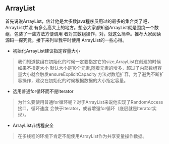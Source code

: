 ## ArrayList
首先说说ArrayList，估计他是大多数java程序员用过的最多的集合类了吧，ArrayList并没
有多么高大上的地方。想必大家都知道ArrayList就是围绕一个数组，包装了一些方法方便调用
者对其数组操作，对，就这么简单。推荐大家阅读源码一探究竟。接下来列举我平时使用
ArrayList的一些心得。

* 初始化ArrayList建议指定容量大小
>我们知道数组在初始化的时候一定要指定它的size,ArrayList在创建的时候如果不指定大小
默认大小是10个元素,随着元素的增多，超过了内部数组容量大小就会触发ensureExplicitCapacity
方法对数组扩容，为了避免不断扩容操作，建议在初始化的时候根据数据的大小指定容量。

* 选用普通for循环而不是Iterator
>为什么要使用普通for循环呢？对于ArrayList来说他实现了RandomAccess接口，循环速度
会快于Iterator，或者增强for循环（底层就是Iterator实现）。

* ArrayList非线程安全
>在多线程的环境下肯定不能使用ArrayList作为共享变量操作数据。

